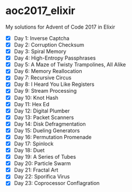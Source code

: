# aoc2017_elixir
My solutions for Advent of Code 2017 in Elixir

- [x] Day 1: Inverse Captcha
- [x] Day 2: Corruption Checksum
- [x] Day 3: Spiral Memory
- [x] Day 4: High-Entropy Passphrases
- [x] Day 5: A Maze of Twisty Trampolines, All Alike
- [x] Day 6: Memory Reallocation
- [x] Day 7: Recursive Circus
- [x] Day 8: I Heard You Like Registers
- [x] Day 9: Stream Processing
- [x] Day 10: Knot Hash
- [x] Day 11: Hex Ed
- [x] Day 12: Digital Plumber
- [x] Day 13: Packet Scanners
- [x] Day 14: Disk Defragmentation
- [x] Day 15: Dueling Generators
- [x] Day 16: Permutation Promenade
- [x] Day 17: Spinlock
- [x] Day 18: Duet
- [x] Day 19: A Series of Tubes
- [x] Day 20: Particle Swarm
- [x] Day 21: Fractal Art
- [x] Day 22: Sporifica Virus
- [x] Day 23: Coprocessor Conflagration
